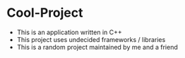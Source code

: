 # Cool-Project 

- This is an application written in C++ 
- This project uses undecided frameworks / libraries
- This is a random project maintained by me and a friend
